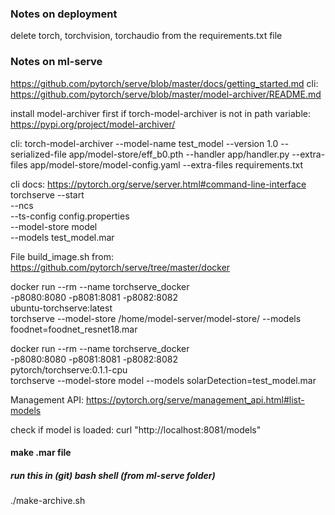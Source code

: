 ### Notes on deployment
delete torch, torchvision, torchaudio from the requirements.txt file

### Notes on ml-serve
https://github.com/pytorch/serve/blob/master/docs/getting_started.md
cli:  
https://github.com/pytorch/serve/blob/master/model-archiver/README.md

install model-archiver first if torch-model-archiver is not in path variable:
https://pypi.org/project/model-archiver/

cli:
torch-model-archiver --model-name test_model --version 1.0 --serialized-file app/model-store/eff_b0.pth --handler app/handler.py --extra-files app/model-store/model-config.yaml
                     --extra-files requirements.txt

cli docs: https://pytorch.org/serve/server.html#command-line-interface
torchserve --start \
           --ncs \
           --ts-config config.properties \
           --model-store model \
           --models test_model.mar

File build_image.sh from:
https://github.com/pytorch/serve/tree/master/docker

docker run --rm --name torchserve_docker \
           -p8080:8080 -p8081:8081 -p8082:8082 \
           ubuntu-torchserve:latest \
           torchserve --model-store /home/model-server/model-store/ --models foodnet=foodnet_resnet18.mar

docker run --rm --name torchserve_docker \
-p8080:8080 -p8081:8081 -p8082:8082 \
pytorch/torchserve:0.1.1-cpu \
torchserve --model-store model --models solarDetection=test_model.mar

Management API:
https://pytorch.org/serve/management_api.html#list-models

check if model is loaded:
curl "http://localhost:8081/models"

#### make .mar file
##### run this in (git) bash shell (from ml-serve folder)
./make-archive.sh